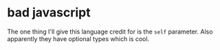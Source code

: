 # bad javascript

The one thing I'll give this language credit for is the `self` parameter.
Also apparently they have optional types which is cool.
